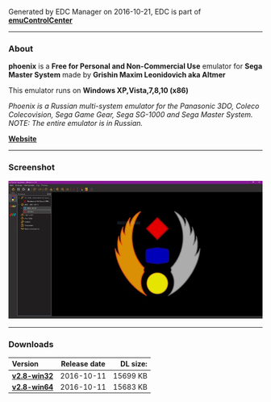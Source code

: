 Generated by EDC Manager on 2016-10-21, EDC is part of [**emuControlCenter**](https://github.com/PhoenixInteractiveNL/emuControlCenter/wiki)
***
### About
**phoenix** is a **Free for Personal and Non-Commercial Use** emulator for **Sega Master System** made by **Grishin Maxim Leonidovich aka Altmer**

This emulator runs on **Windows XP,Vista,7,8,10 (x86)**

_Phoenix is a Russian multi-system emulator for the Panasonic 3DO, Coleco Colecovision, Sega Game Gear, Sega SG-1000 and Sega Master System. NOTE: The entire emulator is in Russian._

[**Website**](https://arts-union.ru/node/23)
***
### Screenshot
![](https://raw.githubusercontent.com/PhoenixInteractiveNL/edc-masterhook/master/downloadhooks/phoenix/phoenix_screen.jpg)
***
### Downloads
| Version | Release date  | DL size:   |
|:--------|:-------------:|-----------:|
| [**v2.8-win32**](https://github.com/PhoenixInteractiveNL/edc-repo0001/raw/master/phoenix/2.8-win32.7z) | 2016-10-11 | 15699 KB |
| [**v2.8-win64**](https://github.com/PhoenixInteractiveNL/edc-repo0001/raw/master/phoenix/2.8-win64.7z) | 2016-10-11 | 15683 KB |
